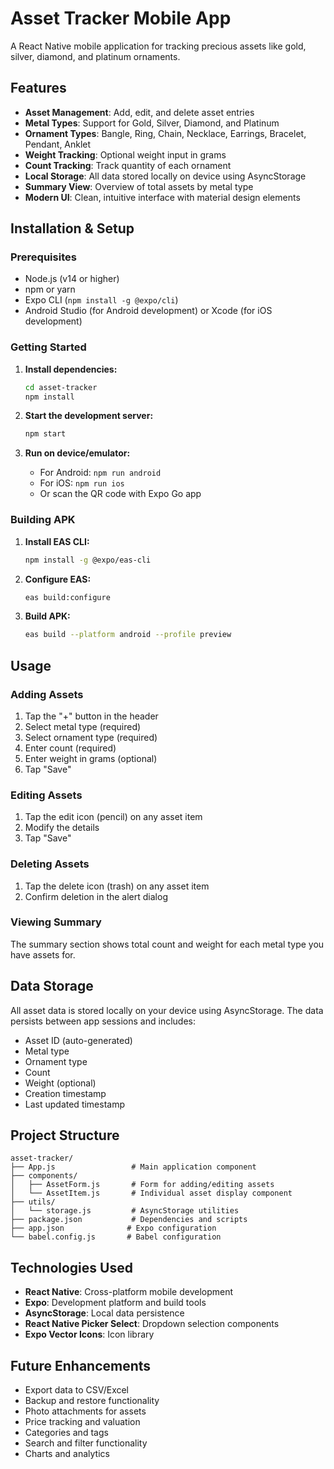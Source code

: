 # Asset Tracker Mobile App

A React Native mobile application for tracking precious assets like gold, silver, diamond, and platinum ornaments.

## Features

- **Asset Management**: Add, edit, and delete asset entries
- **Metal Types**: Support for Gold, Silver, Diamond, and Platinum
- **Ornament Types**: Bangle, Ring, Chain, Necklace, Earrings, Bracelet, Pendant, Anklet
- **Weight Tracking**: Optional weight input in grams
- **Count Tracking**: Track quantity of each ornament
- **Local Storage**: All data stored locally on device using AsyncStorage
- **Summary View**: Overview of total assets by metal type
- **Modern UI**: Clean, intuitive interface with material design elements

## Installation & Setup

### Prerequisites
- Node.js (v14 or higher)
- npm or yarn
- Expo CLI (`npm install -g @expo/cli`)
- Android Studio (for Android development) or Xcode (for iOS development)

### Getting Started

1. **Install dependencies:**
   ```bash
   cd asset-tracker
   npm install
   ```

2. **Start the development server:**
   ```bash
   npm start
   ```

3. **Run on device/emulator:**
   - For Android: `npm run android`
   - For iOS: `npm run ios`
   - Or scan the QR code with Expo Go app

### Building APK

1. **Install EAS CLI:**
   ```bash
   npm install -g @expo/eas-cli
   ```

2. **Configure EAS:**
   ```bash
   eas build:configure
   ```

3. **Build APK:**
   ```bash
   eas build --platform android --profile preview
   ```

## Usage

### Adding Assets
1. Tap the "+" button in the header
2. Select metal type (required)
3. Select ornament type (required)
4. Enter count (required)
5. Enter weight in grams (optional)
6. Tap "Save"

### Editing Assets
1. Tap the edit icon (pencil) on any asset item
2. Modify the details
3. Tap "Save"

### Deleting Assets
1. Tap the delete icon (trash) on any asset item
2. Confirm deletion in the alert dialog

### Viewing Summary
The summary section shows total count and weight for each metal type you have assets for.

## Data Storage

All asset data is stored locally on your device using AsyncStorage. The data persists between app sessions and includes:
- Asset ID (auto-generated)
- Metal type
- Ornament type
- Count
- Weight (optional)
- Creation timestamp
- Last updated timestamp

## Project Structure

```
asset-tracker/
├── App.js                 # Main application component
├── components/
│   ├── AssetForm.js       # Form for adding/editing assets
│   └── AssetItem.js       # Individual asset display component
├── utils/
│   └── storage.js         # AsyncStorage utilities
├── package.json           # Dependencies and scripts
├── app.json              # Expo configuration
└── babel.config.js       # Babel configuration
```

## Technologies Used

- **React Native**: Cross-platform mobile development
- **Expo**: Development platform and build tools
- **AsyncStorage**: Local data persistence
- **React Native Picker Select**: Dropdown selection components
- **Expo Vector Icons**: Icon library

## Future Enhancements

- Export data to CSV/Excel
- Backup and restore functionality
- Photo attachments for assets
- Price tracking and valuation
- Categories and tags
- Search and filter functionality
- Charts and analytics
